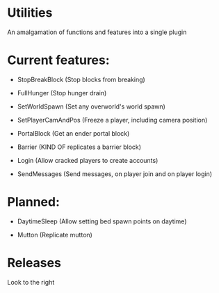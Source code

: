 # Utilities
An amalgamation of functions and features into a single plugin

# Current features:
- StopBreakBlock (Stop blocks from breaking)

- FullHunger (Stop hunger drain)

- SetWorldSpawn (Set any overworld's world spawn)

- SetPlayerCamAndPos (Freeze a player, including camera position)

- PortalBlock (Get an ender portal block)

- Barrier (KIND OF replicates a barrier block)

- Login (Allow cracked players to create accounts)

- SendMessages (Send messages, on player join and on player login)

# Planned:

- DaytimeSleep (Allow setting bed spawn points on daytime)

- Mutton (Replicate mutton)

# Releases
Look to the right
